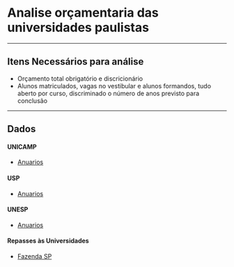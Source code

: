 # Analise orçamentaria das universidades paulistas
----

## Itens Necessários para análise
-  Orçamento total obrigatório e discricionário
-  Alunos matriculados, vagas no vestibular e alunos formandos, tudo aberto por curso, discriminado o número de anos previsto para conclusão

----
## Dados

#### UNICAMP
- [Anuarios](https://www.aeplan.unicamp.br/anuario/anuario.php)

#### USP
- [Anuarios](https://uspdigital.usp.br/anuario/AnuarioControle)

#### UNESP
- [Anuarios](https://ape.unesp.br/anuario/)


#### Repasses às Universidades
- [Fazenda SP](https://portal.fazenda.sp.gov.br/acessoinformacao/Paginas/Repasses-para-Universidades.aspx)



